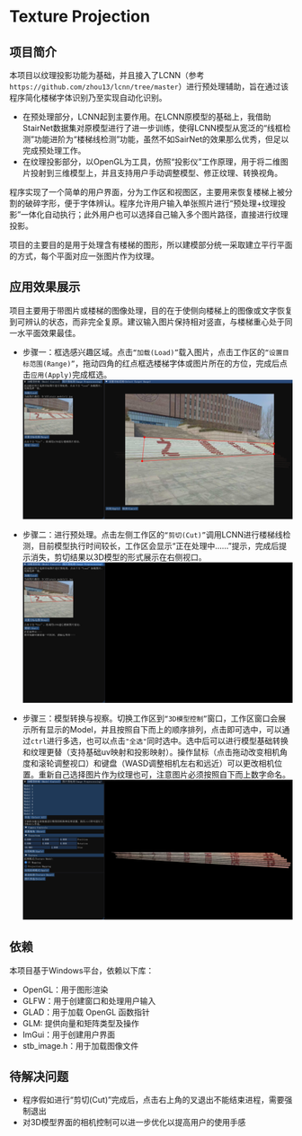# Texture Projection

## 项目简介
本项目以纹理投影功能为基础，并且接入了LCNN（参考`https://github.com/zhou13/lcnn/tree/master`）进行预处理辅助，旨在通过该程序简化楼梯字体识别乃至实现自动化识别。

- 在预处理部分，LCNN起到主要作用。在LCNN原模型的基础上，我借助StairNet数据集对原模型进行了进一步训练，使得LCNN模型从宽泛的“线框检测”功能进阶为“楼梯线检测”功能，虽然不如SairNet的效果那么优秀，但足以完成预处理工作。
- 在纹理投影部分，以OpenGL为工具，仿照“投影仪”工作原理，用于将二维图片投射到三维模型上，并且支持用户手动调整模型、修正纹理、转换视角。

程序实现了一个简单的用户界面，分为工作区和视图区，主要用来恢复楼梯上被分割的破碎字形，便于字体辨认。程序允许用户输入单张照片进行“预处理+纹理投影”一体化自动执行；此外用户也可以选择自己输入多个图片路径，直接进行纹理投影。

项目的主要目的是用于处理含有楼梯的图形，所以建模部分统一采取建立平行平面的方式，每个平面对应一张图片作为纹理。

## 应用效果展示
项目主要用于带图片或楼梯的图像处理，目的在于使侧向楼梯上的图像或文字恢复到可辨认的状态，而非完全复原。建议输入图片保持相对竖直，与楼梯重心处于同一水平面效果最佳。

- 步骤一：框选感兴趣区域。点击`“加载(Load)”`载入图片，点击工作区的`“设置目标范围(Range)”`，拖动四角的红点框选楼梯字体或图片所在的方位，完成后点击`应用(Apply)`完成框选。
![alt text](pics/3月1号成果（框选）.png)

- 步骤二：进行预处理。点击左侧工作区的`“剪切(Cut)”`调用LCNN进行楼梯线检测，目前模型执行时间较长，工作区会显示“正在处理中……”提示，完成后提示消失，剪切结果以3D模型的形式展示在右侧视口。
![alt text](pics/3月1号成果（剪切）.png)

- 步骤三：模型转换与视察。切换工作区到`“3D模型控制”`窗口，工作区窗口会展示所有显示的Model，并且按照自下而上的顺序排列，点击即可选中，可以通过`ctrl`进行多选，也可以点击`"全选"`同时选中。选中后可以进行模型基础转换和纹理更替（支持基础uv映射和投影映射）。操作鼠标（点击拖动改变相机角度和滚轮调整视口）和键盘（WASD调整相机左右和远近）可以更改相机位置。重新自己选择图片作为纹理也可，注意图片必须按照自下而上数字命名。
![alt text](pics/3月1号成果（模型）.png)


## 依赖

本项目基于Windows平台，依赖以下库：

- OpenGL：用于图形渲染
- GLFW：用于创建窗口和处理用户输入
- GLAD：用于加载 OpenGL 函数指针
- GLM: 提供向量和矩阵类型及操作
- ImGui：用于创建用户界面
- stb_image.h：用于加载图像文件

## 待解决问题

- 程序假如进行“剪切(Cut)”完成后，点击右上角的叉退出不能结束进程，需要强制退出
- 对3D模型界面的相机控制可以进一步优化以提高用户的使用手感